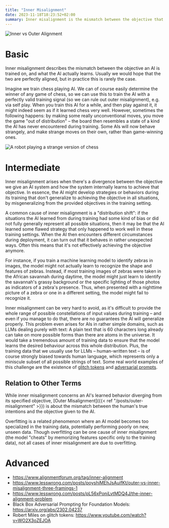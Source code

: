 ```yaml
---
title: "Inner Misalignment"
date: 2023-11-18T18:23:52+02:00
summary: Inner misalignment is the mismatch between the objective that is given to the AI, and what the AI actually ends up learning. 
---
```


![Inner vs Outer Alignment](/inner-outer-alignment.png 'Diagram showing the relationship between "Inner" and "Outer" alignment')

# Basic

Inner misalignment describes the mismatch between the objective an AI is trained on, and what the AI actually learns. Usually we would hope that the two are perfectly aligned, but in practice this is rarely the case.

Imagine we train chess playing AI. We can of course easily determine the winner of any game of chess, so we can use this to train the AI with a perfectly valid training signal (so we can rule out outer misalignment), e.g. via self play. When you train this AI for a while, and then play against it, it might indeed seem as if it learned chess very well. However, sometimes the following happens: by making some really unconventional moves, you move the game "out of distribution" – the board then resembles a state of a kind the AI has never encountered during training. Some AIs will now behave strangely, and make strange moves on their own, rather than game-winning ones.

![A robot playing a strange version of chess](/chess-ai.jpg 'This robot has learned regular chess, but is now confronted with a rather non-standard chess board and setup. Chances are its chess skills will not generalize to these new circumstances, and it will play a rather underwhelming match. This can be seen as a case of inner misalignment: it was trained with a proper training signal, but still ended up learning something less general than we would hope.')

# Intermediate

Inner misalignment arises when there's a divergence between the objective we give an AI system and how the system internally learns to achieve that objective. In essence, the AI might develop strategies or behaviors during its training that don't generalize to achieving the objective in all situations, by misgeneralizing from the provided objectives in the training setting.

A common cause of inner misalignment is a "distribution shift": if the situations the AI learned from during training had some kind of bias or did not fully generally represent all possible situations, then it may be that the AI learned some flawed strategy that only happened to work well in these training settings. When the AI then encounters different circumstances during deployment, it can turn out that it behaves in rather unexpected ways. Often this means that it's not effectively achieving the objective anymore.

For instance, if you train a machine learning model to identify zebras in images, the model might not actually learn to recognize the shape and features of zebras. Instead, if most training images of zebras were taken in the African savannah during daytime, the model might just learn to identify the savannah's grassy background or the specific lighting of those photos as indicators of a zebra's presence. Thus, when presented with a nighttime picture of a zebra or one in a different setting, the model might fail to recognize it.

Inner misalignment can be very hard to avoid, as it's difficult to provide the whole range of possible constellations of input values during training – and even if you manage to do that, there are no guarantees the AI will generalize properly. This problem even arises for AIs in rather simple domains, such as LLMs dealing purely with text: A plain text that is 60 characters long already can take on more possible forms than there are atoms in the universe. It would take a tremendous amount of training data to ensure that the model learns the desired behaviour across this whole distribution. Plus, the training data that we usually use for LLMs – human-written text – is of course strongly biased towards human language, which represents only a miniscule subset of all possible strings of text. Some real world examples of this challenge are the existence of [glitch tokens](https://www.youtube.com/watch?v=WO2X3oZEJOA) and [adversarial prompts](https://www.promptingguide.ai/risks/adversarial).

## Relation to Other Terms

While inner misalignment concerns an AI's learned behavior diverging from its specified objective, [Outer Misalignment]({{< ref "/posts/outer-misalignment" >}}) is about the mismatch between the human's true intentions and the objective given to the AI.

Overfitting is a related phenomenon where an AI model becomes too specialized in the training data, potentially performing poorly on new, unseen data. Though overfitting can be one cause of inner misalignment (the model "cheats" by memorizing features specific only to the training data), not all cases of inner misalignment are due to overfitting.

# Advanced
- https://www.alignmentforum.org/tag/inner-alignment
- https://www.lesswrong.com/posts/poyshiMEhJsAuifKt/outer-vs-inner-misalignment-three-framings-1
- https://www.lesswrong.com/posts/pL56xPoniLvtMDQ4J/the-inner-alignment-problem
- Black Box Adversarial Prompting for Foundation Models: https://arxiv.org/abs/2302.04237
- Robert Miles on glitch tokens: https://www.youtube.com/watch?v=WO2X3oZEJOA